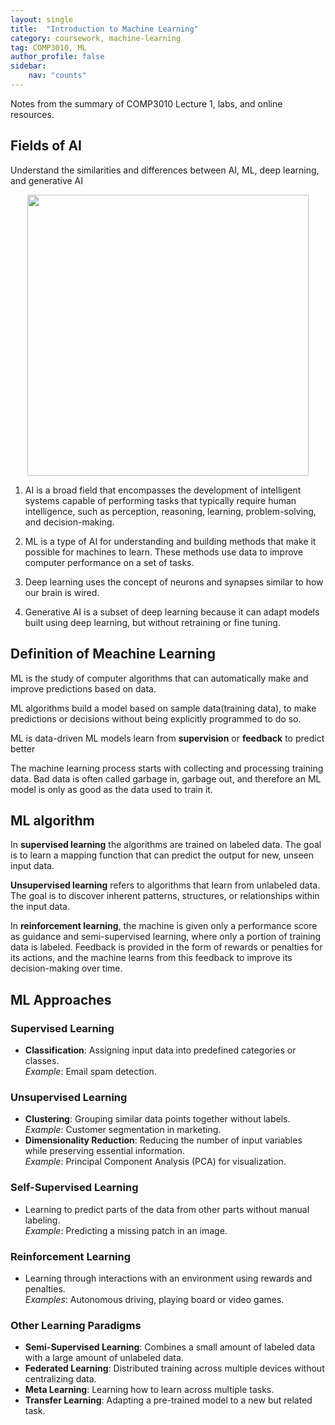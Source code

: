 ```yaml
---
layout: single
title:  "Introduction to Machine Learning"
category: coursework, machine-learning
tag: COMP3010, ML
author_profile: false
sidebar:
    nav: "counts"
---
```


Notes from the summary of COMP3010 Lecture 1, labs, and online resources.

## Fields of AI
Understand the similarities and differences between AI, ML, deep learning, and generative AI

<div style="text-align: center;">
  <img src="{{site.url}}/images/2025-03-09-IntroML/01-AIDiagram.png" width="450" height="450" />
</div>

1. AI is a broad field that encompasses the development of intelligent systems capable of performing tasks that typically require human intelligence, such as perception, reasoning, learning, problem-solving, and decision-making.

2. ML is a type of AI for understanding and building methods that make it possible for machines to learn. These methods use data to improve computer performance on a set of tasks.

3. Deep learning uses the concept of neurons and synapses similar to how our brain is wired. 

4. Generative AI is a subset of deep learning because it can adapt models built using deep learning, but without retraining or fine tuning.


## Definition of Meachine Learning
ML is the study of computer algorithms that can automatically make and improve predictions based on data.

ML algorithms build a model based on sample data(training data), to make predictions or decisions without being explicitly programmed to do so.

ML is data-driven
ML models learn from **supervision** or **feedback** to predict better

The machine learning process starts with collecting and processing training data. 
Bad data is often called garbage in, garbage out, and therefore an ML model is only as good as the data used to train it.

## ML algorithm
In **supervised learning** the algorithms are trained on labeled data. 
The goal is to learn a mapping function that can predict the output for new, unseen input data.

**Unsupervised learning** refers to algorithms that learn from unlabeled data. 
The goal is to discover inherent patterns, structures, or relationships within the input data.

In **reinforcement learning**, the machine is given only a performance score as guidance and semi-supervised learning, where only a portion of training data is labeled. Feedback is provided in the form of rewards or penalties for its actions, and the machine learns from this feedback to improve its decision-making over time.

## ML Approaches

### Supervised Learning
- **Classification**: Assigning input data into predefined categories or classes.  
  _Example_: Email spam detection.

### Unsupervised Learning
- **Clustering**: Grouping similar data points together without labels.  
  _Example_: Customer segmentation in marketing.
- **Dimensionality Reduction**: Reducing the number of input variables while preserving essential information.  
  _Example_: Principal Component Analysis (PCA) for visualization.

### Self-Supervised Learning
- Learning to predict parts of the data from other parts without manual labeling.  
  _Example_: Predicting a missing patch in an image.

### Reinforcement Learning
- Learning through interactions with an environment using rewards and penalties.  
  _Examples_: Autonomous driving, playing board or video games.

### Other Learning Paradigms
- **Semi-Supervised Learning**: Combines a small amount of labeled data with a large amount of unlabeled data.
- **Federated Learning**: Distributed training across multiple devices without centralizing data.
- **Meta Learning**: Learning how to learn across multiple tasks.
- **Transfer Learning**: Adapting a pre-trained model to a new but related task.
